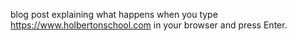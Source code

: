 blog post explaining what happens when you type https://www.holbertonschool.com in your browser and press Enter.
